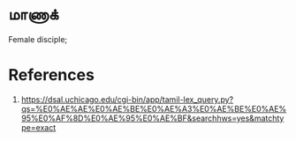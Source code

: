 # மாணாக்

Female disciple;

# References
1. https://dsal.uchicago.edu/cgi-bin/app/tamil-lex_query.py?qs=%E0%AE%AE%E0%AE%BE%E0%AE%A3%E0%AE%BE%E0%AE%95%E0%AF%8D%E0%AE%95%E0%AE%BF&searchhws=yes&matchtype=exact
